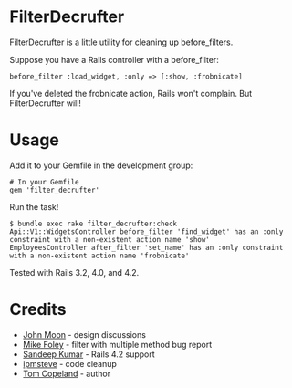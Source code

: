 # FilterDecrufter

FilterDecrufter is a little utility for cleaning up before_filters.

Suppose you have a Rails controller with a before_filter:

    before_filter :load_widget, :only => [:show, :frobnicate]

If you've deleted the frobnicate action, Rails won't complain.  But FilterDecrufter will!

# Usage

Add it to your Gemfile in the development group:

    # In your Gemfile
    gem 'filter_decrufter'

Run the task!

    $ bundle exec rake filter_decrufter:check 
    Api::V1::WidgetsController before_filter 'find_widget' has an :only constraint with a non-existent action name 'show'
    EmployeesController after_filter 'set_name' has an :only constraint with a non-existent action name 'frobnicate'

Tested with Rails 3.2, 4.0, and 4.2.

# Credits

* [John Moon](http://www.thinkandgrowentrepreneur.com/) - design discussions
* [Mike Foley](https://twitter.com/m1foley) - filter with multiple method bug report
* [Sandeep Kumar](https://whatpeoplethink.wordpress.com/) - Rails 4.2 support
* [ipmsteve](https://github.com/ipmsteven) - code cleanup
* [Tom Copeland](http://thomasleecopeland.com) - author

